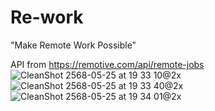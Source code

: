 # Re-work  
"Make Remote Work Possible"

API from https://remotive.com/api/remote-jobs
![CleanShot 2568-05-25 at 19 33 10@2x](https://github.com/user-attachments/assets/62a4241d-6a3f-4a2b-b65a-cd18f1f46f9d)
![CleanShot 2568-05-25 at 19 33 40@2x](https://github.com/user-attachments/assets/ab3ed723-dad7-471c-ac9f-c74529dd4405)
![CleanShot 2568-05-25 at 19 34 01@2x](https://github.com/user-attachments/assets/6bb21227-1fed-4ff0-ac21-d04062606948)
